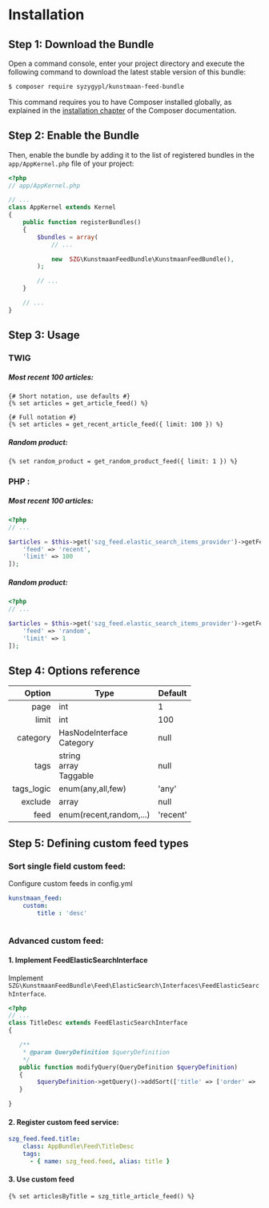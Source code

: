 Installation
============

Step 1: Download the Bundle
---------------------------

Open a command console, enter your project directory and execute the
following command to download the latest stable version of this bundle:

```bash
$ composer require syzygypl/kunstmaan-feed-bundle
```

This command requires you to have Composer installed globally, as explained
in the [installation chapter](https://getcomposer.org/doc/00-intro.md)
of the Composer documentation.

Step 2: Enable the Bundle
-------------------------

Then, enable the bundle by adding it to the list of registered bundles
in the `app/AppKernel.php` file of your project:

```php
<?php
// app/AppKernel.php

// ...
class AppKernel extends Kernel
{
    public function registerBundles()
    {
        $bundles = array(
            // ...

            new  SZG\KunstmaanFeedBundle\KunstmaanFeedBundle(),
        );

        // ...
    }

    // ...
}
```


Step 3: Usage
-------------

### TWIG

##### Most recent 100 articles:
```jinja
{# Short notation, use defaults #}
{% set articles = get_article_feed() %}

{# Full notation #}
{% set articles = get_recent_article_feed({ limit: 100 }) %}
```

##### Random product:
```jinja
{% set random_product = get_random_product_feed({ limit: 1 }) %}
```

### PHP :

##### Most recent 100 articles:
```php
<?php
// ...

$articles = $this->get('szg_feed.elastic_search_items_provider')->getFeedItems('article', [
    'feed' => 'recent',
    'limit' => 100
]);

```

##### Random product:
```php
<?php
// ...

$articles = $this->get('szg_feed.elastic_search_items_provider')->getFeedItems('product', [
    'feed' => 'random',
    'limit' => 1
]);

```

Step 4: Options reference
-------------------------
| Option        | Type                      | Default       |
| ------------: |---------------------------|---------------|
| page          | int                       | 1             | 
| limit         | int                       | 100           | 
| category      | HasNodeInterface<br>Category| null | 
| tags          | string<br>array<string><br>Taggable | null  |  
| tags_logic    | enum(any,all,few)         | 'any'         | 
| exclude       | array<nodeId>             | null          | 
| feed          | enum(recent,random,...)   | 'recent'      | 


Step 5: Defining custom feed types
----------------------------------

### Sort single field custom feed:

Configure custom feeds in config.yml
```yml
kunstmaan_feed:
    custom: 
        title : 'desc'
            
```

### Advanced custom feed:

#### 1. Implement FeedElasticSearchInterface

Implement `SZG\KunstmaanFeedBundle\Feed\ElasticSearch\Interfaces\FeedElasticSearchInterface`.

    
```php
<?php
// ...
class TitleDesc extends FeedElasticSearchInterface
{

   /**
    * @param QueryDefinition $queryDefinition
    */
   public function modifyQuery(QueryDefinition $queryDefinition)
   {
        $queryDefinition->getQuery()->addSort(['title' => ['order' => 'desc']]);
   }

}
```
    
####  2. Register custom feed service:
```yml
szg_feed.feed.title:
    class: AppBundle\Feed\TitleDesc
    tags:
      - { name: szg_feed.feed, alias: title }
```

####  3. Use custom feed

```jinja
{% set articlesByTitle = szg_title_article_feed() %}
```
